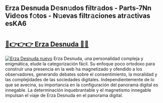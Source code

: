 ## Erza Desnuda D𝚎sn𝚞dos filtr𝚊dos - Parts-7Nn Vid𝚎os f𝚘tos - N𝚞evas filtr𝚊ciones atr𝚊ctivas esKA6

# <h2><a href="http://mb2y6qo.tromn.icu/?c=Erza+Desnuda">🔗👉👉👉 Erza Desnuda 🔗🔗</a></h2>

[![Erza Desnuda nuevo](https://i.imgur.com/pEAQMta.gif)](http://mb2y6qo.tromn.icu/?c=Erza+Desnuda)
Erza Desnuda, una personalidad compleja y enigmática, elude la categorización fácil. Su enfoque poco ortodoxo para construir una presencia en la web ha magnetizado y ofendido a los observadores, generando debates sobre el consentimiento, la moralidad y las complejidades de las sociedades digitales. Independientemente de lo que se avecina, su importancia en la configuración del panorama digital es innegable. La determinación inquebrantable y el magnetismo innegable impulsan el viaje de Erza Desnuda en el panorama digital.
